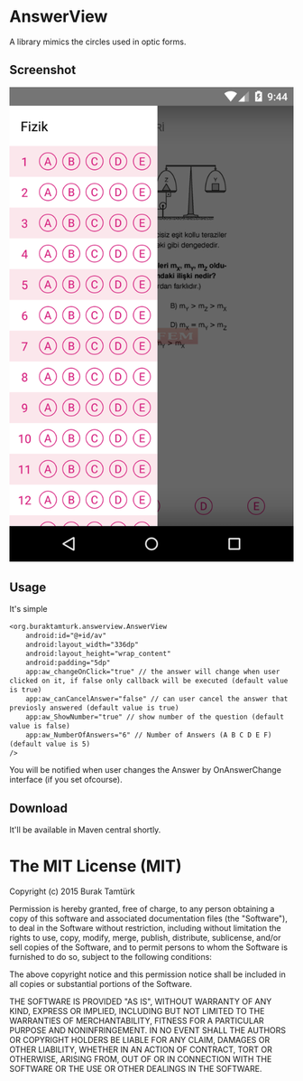 # AnswerView

A library mimics the circles used in optic forms.

## Screenshot
![Image](https://raw.githubusercontent.com/buraktamturk/AnswerView/master/screenshots/screen1.png)

## Usage

It's simple

    <org.buraktamturk.answerview.AnswerView
        android:id="@+id/av"
        android:layout_width="336dp"
        android:layout_height="wrap_content"
        android:padding="5dp"
        app:aw_changeOnClick="true" // the answer will change when user clicked on it, if false only callback will be executed (default value is true)
        app:aw_canCancelAnswer="false" // can user cancel the answer that previosly answered (default value is true)
        app:aw_ShowNumber="true" // show number of the question (default value is false)
        app:aw_NumberOfAnswers="6" // Number of Answers (A B C D E F) (default value is 5)
    />

You will be notified when user changes the Answer by OnAnswerChange interface (if you set ofcourse).

## Download

It'll be available in Maven central shortly.

# The MIT License (MIT)

Copyright (c) 2015 Burak Tamtürk

Permission is hereby granted, free of charge, to any person obtaining a copy of this software and associated documentation files (the "Software"), to deal in the Software without restriction, including without limitation the rights to use, copy, modify, merge, publish, distribute, sublicense, and/or sell copies of the Software, and to permit persons to whom the Software is furnished to do so, subject to the following conditions:

The above copyright notice and this permission notice shall be included in all copies or substantial portions of the Software.

THE SOFTWARE IS PROVIDED "AS IS", WITHOUT WARRANTY OF ANY KIND, EXPRESS OR IMPLIED, INCLUDING BUT NOT LIMITED TO THE WARRANTIES OF MERCHANTABILITY, FITNESS FOR A PARTICULAR PURPOSE AND NONINFRINGEMENT. IN NO EVENT SHALL THE AUTHORS OR COPYRIGHT HOLDERS BE LIABLE FOR ANY CLAIM, DAMAGES OR OTHER LIABILITY, WHETHER IN AN ACTION OF CONTRACT, TORT OR OTHERWISE, ARISING FROM, OUT OF OR IN CONNECTION WITH THE SOFTWARE OR THE USE OR OTHER DEALINGS IN THE SOFTWARE.